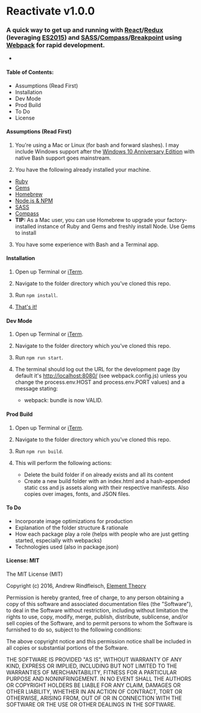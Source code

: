 # Reactivate v1.0.0

### A quick way to get up and running with [React](https://facebook.github.io/react/docs/getting-started.html)/[Redux](http://redux.js.org/docs/basics/UsageWithReact.html) (leveraging [ES2015](https://babeljs.io/docs/learn-es2015/)) and [SASS](http://sass-lang.com/documentation/file.SASS_REFERENCE.html)/[Compass](http://compass-style.org/help/)/[Breakpoint](http://breakpoint-sass.com/) using [Webpack](https://webpack.github.io/docs/) for rapid development. 
-



#### Table of Contents:
* Assumptions (Read First)
* Installation
* Dev Mode
* Prod Build
* To Do
* License



#### Assumptions (Read First)

1. You're using a Mac or Linux (for bash and forward slashes). I may include Windows support after the [Windows 10 Anniversary Edition](https://blogs.windows.com/buildingapps/2016/03/30/run-bash-on-ubuntu-on-windows/) with native Bash support goes mainstream.

2. You have the following already installed your machine.
  * [Ruby](https://www.ruby-lang.org/en/downloads/)
  * [Gems](https://rubygems.org/pages/download)
  * [Homebrew](http://brew.sh/)
  * [Node.js & NPM](https://nodejs.org/en/download/)
  * [SASS](http://sass-lang.com/install)
  * [Compass](http://compass-style.org/install/)
  * **TIP:** As a Mac user, you can use Homebrew to upgrade your factory-installed instance of Ruby and Gems and freshly install Node. Use Gems to install 

3. You have some experience with Bash and a Terminal app.



#### Installation

1. Open up Terminal or [iTerm](https://www.iterm2.com/downloads.html).

2. Navigate to the folder directory which you've cloned this repo.

3. Run ```npm install```.

4. [That's it!](https://i.imgur.com/pKmhDHq.gifv)


#### Dev Mode

1. Open up Terminal or [iTerm](https://www.iterm2.com/downloads.html).

2. Navigate to the folder directory which you've cloned this repo.

3. Run ```npm run start```.

4. The terminal should log out the URL for the development page (by default it's [http://localhost:8080/](http://localhost:8080/) (see webpack.config.js) unless you change the process.env.HOST and process.env.PORT values) and a message stating:
	* webpack: bundle is now VALID.


#### Prod Build

1. Open up Terminal or [iTerm](https://www.iterm2.com/downloads.html).

2. Navigate to the folder directory which you've cloned this repo.

3. Run ```npm run build```.

4. This will perform the following actions:
	* Delete the build folder if on already exists and all its content
	* Create a new build folder with an index.html and a hash-appended static css and js assets along with their respective manifests.  Also copies over images, fonts, and JSON files.



#### To Do
* Incorporate image optimizations for production
* Explanation of the folder structure & rationale
* How each package play a role (helps with people who are just getting started, especially with webpacks)
* Technologies used (also in package.json)



#### License: MIT

The MIT License (MIT)

Copyright (c) 2016, Andrew Rindfleisch, [Element Theory](http://www.elementtheory.com)

Permission is hereby granted, free of charge, to any person obtaining a copy of this software and associated documentation files (the "Software"), to deal in the Software without restriction, including without limitation the rights to use, copy, modify, merge, publish, distribute, sublicense, and/or sell copies of the Software, and to permit persons to whom the Software is furnished to do so, subject to the following conditions:

The above copyright notice and this permission notice shall be included in all copies or substantial portions of the Software.

THE SOFTWARE IS PROVIDED "AS IS", WITHOUT WARRANTY OF ANY KIND, EXPRESS OR IMPLIED, INCLUDING BUT NOT LIMITED TO THE WARRANTIES OF MERCHANTABILITY, FITNESS FOR A PARTICULAR PURPOSE AND NONINFRINGEMENT. IN NO EVENT SHALL THE AUTHORS OR COPYRIGHT HOLDERS BE LIABLE FOR ANY CLAIM, DAMAGES OR OTHER LIABILITY, WHETHER IN AN ACTION OF CONTRACT, TORT OR OTHERWISE, ARISING FROM, OUT OF OR IN CONNECTION WITH THE SOFTWARE OR THE USE OR OTHER DEALINGS IN THE SOFTWARE.
